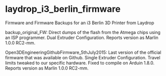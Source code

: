 # laydrop_i3_berlin_firmware
Firmware and Firmware Backups for an i3 Berlin 3D Printer from Laydrop

backup_original_FW:
Direct dumps of the flash from the Atmega chips using an ISP programmer.
Dual Extruder Configuration.
Reports version as Marlin 1.0.0 RC2-mm.

Open3DEngineeringGithubFirmware_5thJuly2015:
Last version of the official firmware that was available on Github.
Single Extruder Configuration.
Travel limits tweaked to our specific hardware.
Fixed to compile on Arduin 1.8.0.
Reports version as Marlin 1.0.0 RC2-mm.

